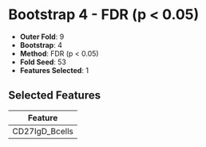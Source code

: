 # Bootstrap 4 - FDR (p < 0.05)

- **Outer Fold**: 9
- **Bootstrap**: 4
- **Method**: FDR (p < 0.05)
- **Fold Seed**: 53
- **Features Selected**: 1

## Selected Features

| Feature |
|---------|
| CD27IgD_Bcells |
